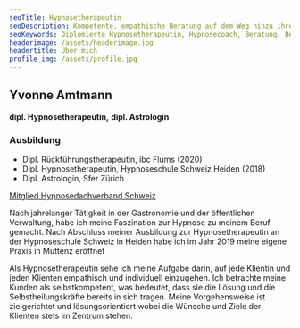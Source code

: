 ```yaml
---
seoTitle: Hypnosetherapeutin
seoDescription: Kompetente, empathische Beratung auf dem Weg hinzu ihren Zielen
seoKeywords: Diplomierte Hypnosetherapeutin, Hypnosecoach, Beratung, Begleitung Hypnotherapie, Hypnosetherapie in Muttenz, Hypnosetherapeutin in Muttenz, Lebenshilfe, kompetente Beratung
headerimage: /assets/headerimage.jpg
headertitle: Über mich
profile_img: /assets/profile.jpg
---
```


## Yvonne Amtmann

**dipl. Hypnosetherapeutin,**
**dipl. Astrologin**

### Ausbildung

- Dipl. Rückführungstherapeutin, ibc Flums (2020)
- Dipl. Hypnosetherapeutin, Hypnoseschule Schweiz Heiden (2018)
- Dipl. Astrologin, Sfer Zürich

[Mitglied Hypnosedachverband Schweiz](https://www.hypnose-dachverband.ch/)

Nach jahrelanger Tätigkeit in der Gastronomie und der öffentlichen Verwaltung, habe ich meine Faszination zur Hypnose zu meinem Beruf gemacht. Nach Abschluss meiner Ausbildung zur Hypnosetherapeutin an der Hypnoseschule Schweiz in Heiden habe ich im Jahr 2019 meine eigene Praxis in Muttenz eröffnet

Als Hypnosetherapeutin sehe ich meine Aufgabe darin, auf jede Klientin und jeden Klienten empathisch und individuell einzugehen. Ich betrachte meine Kunden als selbstkompetent, was bedeutet, dass sie die Lösung und die Selbstheilungskräfte bereits in sich tragen. Meine Vorgehensweise ist zielgerichtet und lösungsorientiert wobei die Wünsche und Ziele der Klienten stets im Zentrum stehen.
